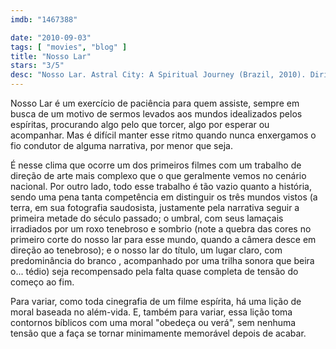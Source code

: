 ```yaml
---
imdb: "1467388"

date: "2010-09-03"
tags: [ "movies", "blog" ]
title: "Nosso Lar"
stars: "3/5"
desc: "Nosso Lar. Astral City: A Spiritual Journey (Brazil, 2010). Dirigido por Wagner de Assis. Escrito por Wagner de Assis, Laura Malin. Com Renato Prieto, Fernando Alves Pinto, Rosanne Mulholland, Inez Viana, Rodrigo dos Santos, Werner Schünemann, Clemente Viscaíno, Ana Rosa, Othon Bastos."
---
```

Nosso Lar é um exercício de paciência para quem assiste, sempre em busca de um motivo de sermos levados aos mundos idealizados pelos espíritas, procurando algo pelo que torcer, algo por esperar ou acompanhar. Mas é difícil manter esse ritmo quando nunca enxergamos o fio condutor de alguma narrativa, por menor que seja.

É nesse clima que ocorre um dos primeiros filmes com um trabalho de direção de arte mais complexo que o que geralmente vemos no cenário nacional. Por outro lado, todo esse trabalho é tão vazio quanto a história, sendo uma pena tanta competência em distinguir os três mundos vistos (a terra, em sua fotografia saudosista, justamente pela narrativa seguir a primeira metade do século passado; o umbral, com seus lamaçais irradiados por um roxo tenebroso e sombrio (note a quebra das cores no primeiro corte do nosso lar para esse mundo, quando a câmera desce em direção ao tenebroso); e o nosso lar do título, um lugar claro, com predominância do branco , acompanhado por uma trilha sonora que beira o... tédio) seja recompensado pela falta quase completa de tensão do começo ao fim.

Para variar, como toda cinegrafia de um filme espírita, há uma lição de moral baseada no além-vida. E, também para variar, essa lição toma contornos bíblicos com uma moral "obedeça ou verá", sem nenhuma tensão que a faça se tornar minimamente memorável depois de acabar.
